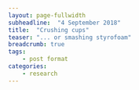 ```yaml
---
layout: page-fullwidth
subheadline:  "4 September 2018"
title:  "Crushing cups"
teaser: "... or smashing styrofoam"
breadcrumb: true
tags:
    - post format
categories:
    - research
---
```


